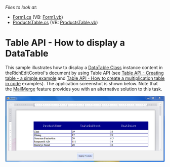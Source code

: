 <!-- default file list -->
*Files to look at*:

* [Form1.cs](./CS/Form1.cs) (VB: [Form1.vb](./VB/Form1.vb))
* [ProductsTable.cs](./CS/ProductsTable.cs) (VB: [ProductsTable.vb](./VB/ProductsTable.vb))
<!-- default file list end -->
# Table API - How to display a DataTable


<p>This sample illustrates how to display a <a href="http://msdn.microsoft.com/en-us/library/system.data.datatable.aspx"><u>DataTable Class</u></a> instance content in theRichEditControl's document by using Table API (see <a href="https://www.devexpress.com/Support/Center/p/E3242">Table API - Creating table - a simple example</a> and <a href="https://www.devexpress.com/Support/Center/p/E3231">Table API - How to create a multiplication table in code</a> examples). The application screenshot is shown below. Note that the <a href="http://documentation.devexpress.com/#WindowsForms/CustomDocument9330"><u>MailMerge</u></a> feature provides you with an alternative solution to this task.</p><p><img src="https://raw.githubusercontent.com/DevExpress-Examples/table-api-how-to-display-a-datatable-e3664/14.2.3+/media/01c77f56-9d58-49d0-9f8e-4a1328572921.png"></p>

<br/>


